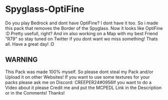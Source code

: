# Spyglass-OptiFine
Do you play Bedrock and dont have OptiFine? I dont have it too. So i made this pack that removes the Border of the Spyglass.
Now it looks like OptiFine :D Pretty usefull, right?
And im also working on a Map with my best Friend "R79" so stay tuned on Twitter if you dont want wo miss something! Thats all. Have a great day! :D

## WARNING
This Pack was made 100% myself. So please dont steal my Pack and/or Upload it on other Websites! If you want to use some textures for your packs please ask me on Discord: CREEPER24#0956If you want to do a Video about it please Credit me and put the MCPEDL Link in the Description or in the Comments! Thanks!
